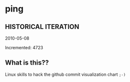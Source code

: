 # ping

## HISTORICAL ITERATION
2010-05-08

Incremented: 4723

## What is this?? 
Linux skills to hack the github commit visualization chart `;-)`
